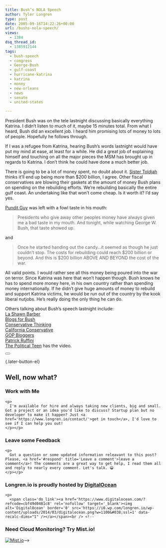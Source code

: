 ```yaml
---
title: Bush’s NOLA Speech
author: Tyler Longren
type: post
date: 2005-09-16T14:22:26+00:00
url: /bushs-nola-speech/
views:
  - 1384
dsq_thread_id:
  - 1385912144
tags:
  - bush-speech
  - congress
  - George-Bush
  - gulf-coast
  - hurricane-katrina
  - katrina
  - money
  - new-orleans
  - news
  - senate
  - united-states

---
```

President Bush was on the tele lastnight discussing basically everything Katrina. I didn&#8217;t listen to much of it, maybe 15 minutes total. From what I heard, Bush did an excellent job. I heard him promising lots of money to lots of people. Hopefully he follows through.

If I was a refugee from Katrina, hearing Bush&#8217;s words lastnight would have put my mind at ease, at least for a while. He did a great job of explaining himself and touching on all the major pieces the MSM has brought up in regards to Katrina. I don&#8217;t think he could have done a much better job.

There is going to be a lot of money spent, no doubt about it. [Sister Toldjah][1] thinks it&#8217;ll end up being more than $200 billion, I agree. Other fiscal conservatives are blowing their gaskets at the amount of money Bush plans on spending on the rebuilding efforts. We&#8217;re rebuilding basically the entire gulf coast. An undertaking like that won&#8217;t come cheap. Is it worth it? I&#8217;d say yes.

[Pundit Guy][2] was left with a fowl taste in his mouth:

> Presidents who give away other peoples money have always given me a bad taste in my mouth. And tonight, while watching George W. Bush, that taste showed up.

and

> Once he started handing out the candy&#8230;it seemed as though he just couldn&#8217;t stop. The costs for rebuilding could reach $200 billion or beyond. And this is $200 billion ABOVE AND BEYOND the cost of the war.

All valid points. I would rather see all this money being poured into the war on terror. Since Katrina was here that won&#8217;t happen though. Bush knows he has to spend more money here, in his own country rather than spending money internationally. If he didn&#8217;t give huge amounts of money to rebuild and support Katrina victims, he would be run out of the country by the kook liberal nutjobs. He&#8217;s really doing the only thing he can do.

Others talking about Bush&#8217;s speech lastnight include:  
[La Shawn Barber][3]  
[Blogs for Bush][4]  
[Conservative Thinking][5]  
[California Conservative][6]  
[GOP Bloggers][7]  
[Patrick Ruffini][8]  
[The Political Teen][9] has the video. 

<div class="wpulike wpulike-default " >
  <div class="wp_ulike_general_class wp_ulike_is_not_liked">
    <button type="button"
					aria-label="Like Button"
					data-ulike-id="2012"
					data-ulike-nonce="6c72845622"
					data-ulike-type="likeThis"
					data-ulike-template="wpulike-default"
					data-ulike-display-likers="0"
					data-ulike-disable-pophover="0"
					class="wp_ulike_btn wp_ulike_put_image wp_likethis_2012"></button><span class="count-box"></span>
  </div>
</div>

[][10]{.later-button-el}

<div class='what-next'>
  <h2>
    Well, now what?
  </h2>
  
  <div class='hire'>
    <h3>
      Work with Me
    </h3>
    
    <p>
      I'm available for hire and always taking new clients, big and small. Got a project or an idea you'd like to discuss? Startup plan but no developer to make it happen? Just <a href='https://www.longren.io/contact/'>get in touch</a>, I'd love to see if I can help you out!
    </p></p>
  </div>
  
  <div class='hire'>
    <h3>
      Leave some Feedback
    </h3>
    
    <p>
      Got a question or some updated information releavant to this post? Please, <a href='#respond' title='Leave a comment'>leave a comment</a>! The comments are a great way to get help, I read them all and reply to nearly every comment. Let's talk. 😀
    </p></p>
  </div>
  
  <div class='now-what-bottom-ad'>
    <h3>
      Longren.io is proudly hosted by <a href='https://www.digitalocean.com/?refcode=cbf49d0481c8'>DigitalOcean</a>
    </h3>
    
    <p>
      <span class='do_link'><a href='https://www.digitalocean.com/?refcode=cbf49d0481c8' rel='nofollow' target='_blank'><img alt='DigitalOcean' border='0' src='https://i0.wp.com/longren.io/wp-content/uploads/2014/03/digitalocean.png?w=1100&#038;ssl=1' data-recalc-dims="1" /></a></span><br /> <!--

<h3>Need Cloud Monitoring? Try Mist.io!</h3>

<span class='do_link'><a href='http://mist.io/?ref=tyler' rel='nofollow' target='_blank'><img alt='Mist.io' border='0' src='https://i0.wp.com/longren.io/wp-content/uploads/2014/04/mistio.jpg?w=1100&#038;ssl=1' data-recalc-dims="1"></a></span>--></div> </div>

 [1]: http://sistertoldjah.com/archives/2005/09/15/to-fiscal-conservatives-re-the-presidents-speech/
 [2]: http://www.punditguy.com/2005/09/president_sugar_daddy.html
 [3]: http://lashawnbarber.com/archives/2005/09/16/bush/
 [4]: http://www.blogsforbush.com/mt/archives/005483.html
 [5]: http://www.conservativethinking.com/archives/2005/09/president-bushs-new-deal/great-society.php
 [6]: http://www.californiaconservative.org/?p=892
 [7]: http://www.gopbloggers.org/mt/archives/002051.html
 [8]: http://www.patrickruffini.com/archives/2005/09/bush_in_new_orl.php
 [9]: http://thepoliticalteen.net/2005/09/15/bushnation/
 [10]: #